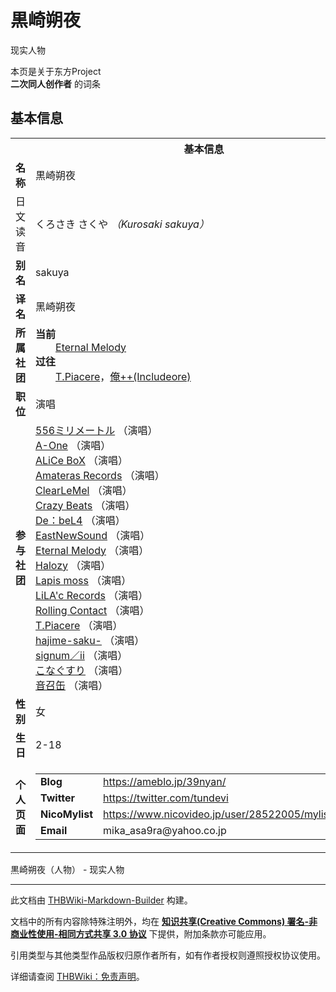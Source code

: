 # 黒崎朔夜

<!-- source html: G:\repos\THBWiki-Markdown-Builder\THBWikiMarkdown\Temp\main\b\b2\ns0%3A%E9%BB%92%E5%B4%8E%E6%9C%94%E5%A4%9C.html -->

现实人物

本页是关于东方Project  
 **二次同人创作者** 的词条
## 基本信息

<table><tbody><tr><th colspan="3">基本信息</th></tr><tr><td class="label"><b>名称</b></td><td> 黒崎朔夜 </td></tr><tr><td class="label">日文读音</td><td> くろさき さくや <i>（Kurosaki sakuya）</i> </td></tr><tr><td class="label"><b>别名</b></td><td>sakuya</td></tr><tr><td class="label"><b>译名</b></td><td>黑崎朔夜</td></tr><tr><td class="label"><b>所属社团</b></td><td><b>当前</b><div style="margin-left:2em;"><a href="./Eternal_Melody.md" title="Eternal Melody">Eternal Melody</a></div><b>过往</b><div style="margin-left:2em;"><a href="./T.Piacere.md" title="T.Piacere">T.Piacere</a>，<a href="./俺++(Includeore).md" title="俺++(Includeore)">俺++(Includeore)</a></div></td></tr><tr><td class="label"><b>职位</b></td><td>演唱</td></tr><tr><td class="label"><b>参与社团</b></td><td><a href="./556ミリメートル.md" title="556ミリメートル">556ミリメートル</a> （演唱）<br><a href="./A-One.md" title="A-One">A-One</a> （演唱）<br><a href="./ALiCe_BoX.md" title="ALiCe BoX">ALiCe BoX</a> （演唱）<br><a href="./Amateras_Records.md" title="Amateras Records">Amateras Records</a> （演唱）<br><a href="./ClearLeMel.md" title="ClearLeMel">ClearLeMel</a> （演唱）<br><a href="./Crazy_Beats.md" title="Crazy Beats">Crazy Beats</a> （演唱）<br><a href="./De：beL4.md" title="De：beL4">De：beL4</a> （演唱）<br><a href="./EastNewSound.md" title="EastNewSound">EastNewSound</a> （演唱）<br><a href="./Eternal_Melody.md" title="Eternal Melody">Eternal Melody</a> （演唱）<br><a href="./Halozy.md" title="Halozy">Halozy</a> （演唱）<br><a href="./Lapis_moss.md" title="Lapis moss">Lapis moss</a> （演唱）<br><a href="./LiLA'c_Records.md" title="LiLA&#39;c Records">LiLA'c Records</a> （演唱）<br><a href="./Rolling_Contact.md" title="Rolling Contact">Rolling Contact</a> （演唱）<br><a href="./T.Piacere.md" title="T.Piacere">T.Piacere</a> （演唱）<br><a href="./hajime-saku-.md" title="hajime-saku-">hajime-saku-</a> （演唱）<br><a href="./signum／ii.md" title="signum／ii">signum／ii</a> （演唱）<br><a href="./こなぐすり.md" title="こなぐすり">こなぐすり</a> （演唱）<br><a href="./音召缶.md" title="音召缶">音召缶</a> （演唱）</td></tr><tr><td class="label"><b>性别</b></td><td>女</td></tr><tr><td class="label"><b>生日</b></td><td>2-18</td></tr><tr><td class="label"><b>个人页面</b></td><td><table border="0" cellspacing="0" cellpadding="0"><tbody><tr><td><b>Blog</b></td><td><a rel="nofollow" class="external free" href="https://ameblo.jp/39nyan/">https://ameblo.jp/39nyan/</a></td></tr><tr><td><b>Twitter</b></td><td><a rel="nofollow" class="external free" href="https://twitter.com/tundevi">https://twitter.com/tundevi</a></td></tr><tr><td><b>NicoMylist</b></td><td><a rel="nofollow" class="external free" href="https://www.nicovideo.jp/user/28522005/mylist/37142739">https://www.nicovideo.jp/user/28522005/mylist/37142739</a></td></tr><tr><td><b>Email</b></td><td>mika_asa9ra@yahoo.co.jp</td></tr></tbody></table></td></tr></tbody></table>

黒崎朔夜（人物） - 现实人物




---

此文档由 [THBWiki-Markdown-Builder](https://github.com/Delsin-Yu/THBWiki-Markdown-Builder) 构建。

文档中的所有内容除特殊注明外，均在 [**知识共享(Creative Commons) 署名-非商业性使用-相同方式共享 3.0 协议**](https://creativecommons.org/licenses/by-sa/3.0/deed.zh-hans) 下提供，附加条款亦可能应用。

引用类型与其他类型作品版权归原作者所有，如有作者授权则遵照授权协议使用。

详细请查阅 [THBWiki：免责声明](https://thbwiki.cc/THBWiki:%E5%85%8D%E8%B4%A3%E5%A3%B0%E6%98%8E)。

